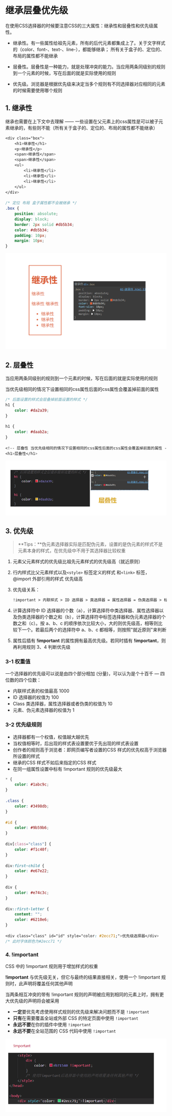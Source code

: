 # 继承层叠优先级

在使用CSS选择器的时候要注意CSS的三大属性：继承性和层叠性和优先级属性。

* 继承性。有一些属性给祖先元素，所有的后代元素都集成上了。关于文字样式的（color、font-、text-、line-），都能够继承； 所有关于盒子的、定位的、布局的属性都不能继承

* 层叠性。层叠性是一种能力，就是处理冲突的能力。当应用两条同级别的规则到一个元素的时候，写在后面的就是实际使用的规则

* 优先级。浏览器是根据优先级来决定当多个规则有不同选择器对应相同的元素的时候需要使用哪个规则



## 1. 继承性

继承也需要在上下文中去理解 —— 一些设置在父元素上的css属性是可以被子元素继承的，有些则不能（所有关于盒子的、定位的、布局的属性都不能继承）

```css
<div class="box">
    <h1>继承性</h1>
    <p>继承性</p>
    <span>继承性</span>
    <span>继承性</span>
    <ul>
        <li>继承性</li>
        <li>继承性</li>
        <li>继承性</li>
    </ul>
</div>

/* 定位 布局 盒子属性都不会被继承 */
.box {
    position: absolute;
    display: block;
    border: 2px solid #db5b34;
    color: #db5b34;
    padding: 10px;
    margin: 10px;
}
```

![](https://raw.githubusercontent.com/xiaofeilalala/DocsPics/main/imgs/20211110233839.png)

## 2. 层叠性

当应用两条同级别的规则到一个元素的时候，写在后面的就是实际使用的规则

当优先级相同的情况下设置相同的css属性后面的css属性会覆盖掉前面的属性

```css
/* 后面设置的样式会层叠掉前面设置的样式 */
h1 {
    color: #da2a39;
}

h1 {
    color: #daab2a;
}
        
<!-- 层叠性 当优先级相同的情况下设置相同的css属性后面的css属性会覆盖掉前面的属性 -->
<h1>层叠性</h1>
```

![](https://raw.githubusercontent.com/xiaofeilalala/DocsPics/main/imgs/20211110234818.png)

## 3. 优先级

> **Tips：**伪元素选择器实际是匹配伪元素，设置的是伪元素的样式不是元素本身的样式，在优先级中不用于其选择器比较权重

1. 元素父元素样式的优先级比祖先元素样式的优先级高（就近原则）

2. 行内样式比父元素样式以及`<style>` 标签定义的样式 和`<link>` 标签， @import 外部引用的样式 优先级高

3. 优先级关系：

   ```txt
   !important > 内联样式 > ID 选择器 > 类选择器 = 属性选择器 = 伪类选择器 > 标签选择器 = 伪元素选择器 > *通用选择器
   ```

4. 计算选择符中 ID 选择器的个数（a），计算选择符中类选择器、属性选择器以及伪类选择器的个数之和（b），计算选择符中标签选择器和伪元素选择器的个数之和（c）。按 a、b、c 的顺序依次比较大小，大的则优先级高，相等则比较下一个。若最后两个的选择符中 a、b、c 都相等，则按照"就近原则"来判断

5. 属性后插有 **!important** 的属性拥有最高优先级。若同时插有 **!important**，则再利用规则 3、4 判断优先级



### 3-1 权重值

一个选择器的优先级可以说是由四个部分相加 (分量)，可以认为是个十百千 — 四位数的四个位数：

- 内联样式表的权值最高 1000
-  ID 选择器的权值为 100
-  Class 类选择器，属性选择器或者伪类的权值为 10
- 元素、伪元素选择器的权值为 1



### 3-2 优先级规则

- 选择器都有一个权值，权值越大越优先
- 当权值相等时，后出现的样式表设置要优于先出现的样式表设置
- 创作者的规则高于浏览者：即网页编写者设置的CSS 样式的优先权高于浏览器所设置的样式
- 继承的CSS 样式不如后来指定的CSS 样式
- 在同一组属性设置中标有 !important 规则的优先级最大



```css
* {
    color: #1abc9c;
}

.class {
    color: #3498db;
}

#id {
    color: #9b59b6;
}

div[class="class"] {
    color: #f1c40f;
}

div:first-child {
    color: #e67e22;
}

div {
    color: #e74c3c;
}

div::first-letter {
    content: "";
    color: #6210e6;
}

<div class="class" id="id" style="color: #2ecc71;">优先级选择器</div>
/* 此时字体颜色为#2ecc71 */
```



### 4. !important

CSS 中的 !important 规则用于增加样式的权重

**!important** 与优先级无关，但它与最终的结果直接相关，使用一个 !important 规则时，此声明将覆盖任何其他声明

当两条相互冲突的带有 !important 规则的声明被应用到相同的元素上时，拥有更大优先级的声明将会被采用

- **一定**要优先考虑使用样式规则的优先级来解决问题而不是 `!important`
- **只有**在需要覆盖全站或外部 CSS 的特定页面中使用 `!important`
- **永远不要**在你的插件中使用 `!important`
- **永远不要**在全站范围的 CSS 代码中使用 `!important`

![](https://raw.githubusercontent.com/xiaofeilalala/DocsPics/main/imgs/20211111171805.png)

